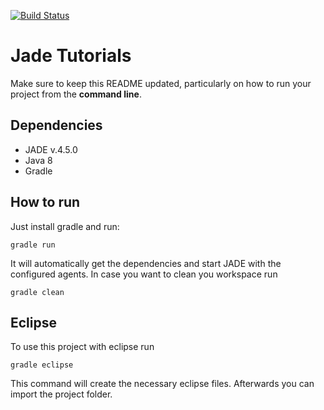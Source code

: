 [![Build Status](https://travis-ci.org/HBRS-MAAS/ws18-jade-tutorials-DRealArun.svg?branch=master)](https://travis-ci.org/HBRS-MAAS/ws18-jade-tutorials-DRealArun)

# Jade Tutorials

Make sure to keep this README updated, particularly on how to run your project from the **command line**.


## Dependencies
* JADE v.4.5.0
* Java 8
* Gradle

## How to run
Just install gradle and run:

    gradle run

It will automatically get the dependencies and start JADE with the configured agents.
In case you want to clean you workspace run

    gradle clean

## Eclipse
To use this project with eclipse run

    gradle eclipse

This command will create the necessary eclipse files.
Afterwards you can import the project folder.
